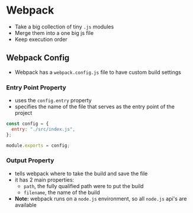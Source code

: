 # Webpack

- Take a big collection of tiny `.js` modules
- Merge them into a one big js file
- Keep execution order

## Webpack Config

- Webpack has a `webpack.config.js` file to have custom build settings

### Entry Point Property

- uses the `config.entry` property
- specifies the name of the file that serves as the entry point of the project

```js
const config = {
  entry: "./src/index.js",
};

module.exports = config;
```

### Output Property

- tells webpack where to take the build and save the file
- it has 2 main properties:
  - `path`, the fully qualified path were to put the build
  - `filename`, the name of the build
- **Note:** webpack runs on a `node.js` environment, so all `node.js` api's are available

